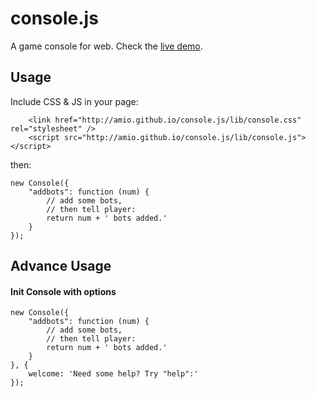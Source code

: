 console.js
==========

A game console for web. Check the [live demo](http://amio.github.io/console.js).

## Usage

Include CSS & JS in your page:

```
	<link href="http://amio.github.io/console.js/lib/console.css" rel="stylesheet" />
	<script src="http://amio.github.io/console.js/lib/console.js"></script>
```

then:
```
new Console({
    "addbots": function (num) {
        // add some bots,
        // then tell player:
        return num + ' bots added.'
    }
});
```

## Advance Usage

#### Init Console with options

```
new Console({
    "addbots": function (num) {
        // add some bots,
        // then tell player:
        return num + ' bots added.'
    }
}, {
    welcome: 'Need some help? Try "help":'
});
```
